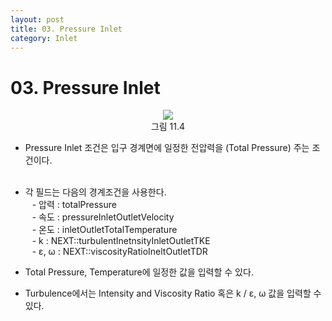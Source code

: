 ```yaml
---
layout: post
title: 03. Pressure Inlet
category: Inlet
---
```


# 03. Pressure Inlet

<p align='Center'>
    <img src="https:nextfoam.co.kr/baramManual/userguide/11.4.png"><br>
    그림 11.4
</p>

* Pressure Inlet 조건은 입구 경계면에 일정한 전압력을 (Total Pressure) 주는 조건이다.<br><br>
* 각 필드는 다음의 경계조건을 사용한다.<br>
&ensp; - 압력 : totalPressure<br>
&ensp; - 속도 : pressureInletOutletVelocity<br>
&ensp; - 온도 : inletOutletTotalTemperature<br>
&ensp; - k : NEXT::turbulentInetnsityInletOutletTKE<br>
&ensp; - ε, ω : NEXT::viscosityRatioIneltOutletTDR<br>

* Total Pressure, Temperature에 일정한 값을 입력할 수 있다.<br>

* Turbulence에서는 Intensity and Viscosity Ratio 혹은 k / ε, ω 값을 입력할 수 있다.